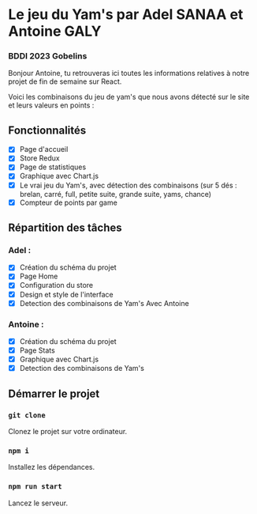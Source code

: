 # Le jeu du Yam's par Adel SANAA et Antoine GALY
### BDDI 2023 Gobelins

Bonjour Antoine, tu retrouveras ici toutes les informations relatives à notre projet de fin de semaine sur React.

Voici les combinaisons du jeu de yam's que nous avons détecté sur le site et leurs valeurs en points :



## Fonctionnalités

- [x] Page d'accueil
- [x] Store Redux
- [x] Page de statistiques
- [x] Graphique avec Chart.js
- [x] Le vrai jeu du Yam's, avec détection des combinaisons (sur 5 dés : brelan, carré, full, petite suite, grande suite, yams, chance)
- [x] Compteur de points par game

## Répartition des tâches

### Adel :
- [x] Création du schéma du projet
- [x] Page Home
- [x] Configuration du store
- [x] Design et style de l'interface
- [x] Detection des combinaisons de Yam's Avec Antoine

### Antoine :
- [x] Création du schéma du projet
- [x] Page Stats
- [x] Graphique avec Chart.js
- [x] Detection des combinaisons de Yam's

## Démarrer le projet

### `git clone`
Clonez le projet sur votre ordinateur.

### `npm i`
Installez les dépendances.

### `npm run start`
Lancez le serveur.